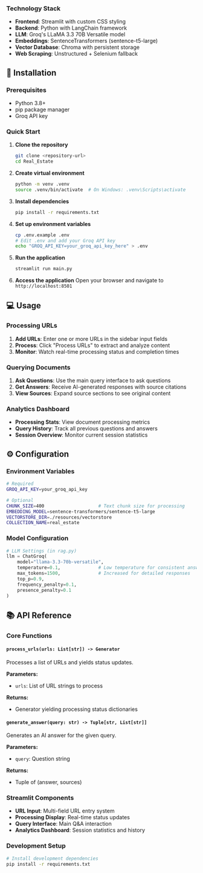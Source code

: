 
### Technology Stack

- **Frontend**: Streamlit with custom CSS styling
- **Backend**: Python with LangChain framework
- **LLM**: Groq's LLaMA 3.3 70B Versatile model
- **Embeddings**: SentenceTransformers (sentence-t5-large)
- **Vector Database**: Chroma with persistent storage
- **Web Scraping**: Unstructured + Selenium fallback

## 🚀 Installation

### Prerequisites

- Python 3.8+
- pip package manager
- Groq API key

### Quick Start

1. **Clone the repository**
   ```bash
   git clone <repository-url>
   cd Real_Estate
   ```

2. **Create virtual environment**
   ```bash
   python -m venv .venv
   source .venv/bin/activate  # On Windows: .venv\Scripts\activate
   ```

3. **Install dependencies**
   ```bash
   pip install -r requirements.txt
   ```

4. **Set up environment variables**
   ```bash
   cp .env.example .env
   # Edit .env and add your Groq API key
   echo "GROQ_API_KEY=your_groq_api_key_here" > .env
   ```

5. **Run the application**
   ```bash
   streamlit run main.py
   ```

6. **Access the application**
   Open your browser and navigate to `http://localhost:8501`

## 💻 Usage

### Processing URLs

1. **Add URLs**: Enter one or more URLs in the sidebar input fields
2. **Process**: Click "Process URLs" to extract and analyze content
3. **Monitor**: Watch real-time processing status and completion times

### Querying Documents

1. **Ask Questions**: Use the main query interface to ask questions
2. **Get Answers**: Receive AI-generated responses with source citations
3. **View Sources**: Expand source sections to see original content

### Analytics Dashboard

- **Processing Stats**: View document processing metrics
- **Query History**: Track all previous questions and answers
- **Session Overview**: Monitor current session statistics

## ⚙️ Configuration

### Environment Variables

```bash
# Required
GROQ_API_KEY=your_groq_api_key

# Optional
CHUNK_SIZE=400                    # Text chunk size for processing
EMBEDDING_MODEL=sentence-transformers/sentence-t5-large
VECTORSTORE_DIR=./resources/vectorstore
COLLECTION_NAME=real_estate
```

### Model Configuration

```python
# LLM Settings (in rag.py)
llm = ChatGroq(
    model="llama-3.3-70b-versatile",
    temperature=0.1,              # Low temperature for consistent answers
    max_tokens=1500,              # Increased for detailed responses
    top_p=0.9,
    frequency_penalty=0.1,
    presence_penalty=0.1
)
```

## 📚 API Reference

### Core Functions

#### `process_urls(urls: List[str]) -> Generator`
Processes a list of URLs and yields status updates.

**Parameters:**
- `urls`: List of URL strings to process

**Returns:**
- Generator yielding processing status dictionaries

#### `generate_answer(query: str) -> Tuple[str, List[str]]`
Generates an AI answer for the given query.

**Parameters:**
- `query`: Question string

**Returns:**
- Tuple of (answer, sources)

### Streamlit Components

- **URL Input**: Multi-field URL entry system
- **Processing Display**: Real-time status updates
- **Query Interface**: Main Q&A interaction
- **Analytics Dashboard**: Session statistics and history

### Development Setup

```bash
# Install development dependencies
pip install -r requirements.txt
